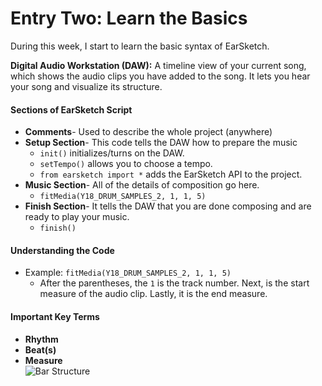 # Entry Two: Learn the Basics

During this week, I start to learn the basic syntax of EarSketch.<br>

**Digital Audio Workstation (DAW):** A timeline view of your current song, which shows the audio clips you have added to
the song. It lets you hear your song and visualize its structure.<br>

#### **Sections of EarSketch Script**
+ **Comments**- Used to describe the whole project (anywhere)
+ **Setup Section**- This code tells the DAW how to prepare the music
    + ```init()``` initializes/turns on the DAW. 
    + ```setTempo()``` allows you to choose a tempo. 
    + ```from earsketch import *``` adds the EarSketch API to the project.
+ **Music Section**- All of the details of composition go here.
    + ```fitMedia(Y18_DRUM_SAMPLES_2, 1, 1, 5)```
+ **Finish Section**- It tells the DAW that you are done composing and are ready to play your music.
   + ```finish()```
#### **Understanding the Code**
+ Example: ```fitMedia(Y18_DRUM_SAMPLES_2, 1, 1, 5)```
    + After the parentheses, the ```1``` is the track number. Next, is the start measure of the audio clip. Lastly, it
is the end measure.
#### **Important Key Terms**
+ **Rhythm**
+ **Beat(s)**
+ **Measure**<br>
![Bar Structure](https://victoriaf6656.github.com/independent-study/images/barStructure.png)